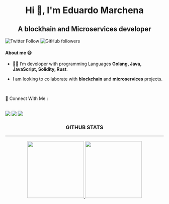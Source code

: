 <h1 align="center">Hi 👋, I'm Eduardo Marchena</h1>
<h2 align="center">A blockhain and Microservices developer </h2>



![Twitter Follow](https://img.shields.io/twitter/follow/edumar111?label=@edumar111&logo=twitter&style=for-the-badge)
![GitHub followers](https://img.shields.io/github/followers/edumar111?logo=GitHub&style=for-the-badge)

#### About me 😃


- 👨‍💻 I’m developer with programming Languages **Golang, Java, JavaScript, Solidity, Rust**.

-  I am looking to collaborate with **blockchain**  and **microservices** projects.



 <br>

<p>
  📣 Connect With Me :<br/>
   <br>

<a href="mailto:edumar111@gmail.com?subject=[GitHub]%20🔥%20Want%20To%20contact&body=Hello Eduardo Marchnea%20..."><img src="https://img.shields.io/badge/e‑mail-D14836.svg?style=for-the-badge&logo=GMail&logoColor=white"/></a>
<a href="https://linkedin.com/in/edumar111/"><img src="https://img.shields.io/badge/linkedin-0077B5.svg?style=for-the-badge&logo=linkedin&logoColor=white"/></a>
<a href="https://twitter.com/edumar111"><img src="https://img.shields.io/badge/twitter-0077B5.svg?style=for-the-badge&logo=twitter&logoColor=white"/></a>

</p>



<h3 align="center">GITHUB STATS<hr/></h3>

<p align="center">
<a href="https://github.com/edumar111">
  <img height="180em" src="https://github-readme-stats-eight-theta.vercel.app/api?username=edumar111&show_icons=true&theme=dracula&include_all_commits=true&count_private=true"/>
  <img height="180em" src="https://github-readme-stats-eight-theta.vercel.app/api/top-langs/?username=edumar111&layout=compact&langs_count=8&theme=dracula&count_private=true"/>
</a>
</p>